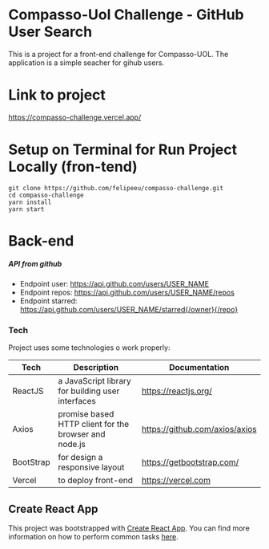 # Compasso-Uol Challenge - GitHub User Search
This is a project for a front-end challenge for Compasso-UOL. The application is a simple seacher for gihub users.

# Link to project
https://compasso-challenge.vercel.app/

# Setup on Terminal for Run Project Locally (fron-tend)
```terminal
git clone https://github.com/felipeeu/compasso-challenge.git
cd compasso-challenge
yarn install
yarn start
```
#  Back-end  
##### API from github
- Endpoint user: https://api.github.com/users/USER_NAME
- Endpoint repos: https://api.github.com/users/USER_NAME/repos
- Endpoint starred: https://api.github.com/users/USER_NAME/starred{/owner}{/repo}



### Tech

Project uses some technologies o work properly:

| Tech | Description |Documentation|
| ------ | ------ |------|
| ReactJS | a JavaScript library for building user interfaces|https://reactjs.org/|
| Axios | promise based HTTP client for the browser and node.js|https://github.com/axios/axios|
| BootStrap | for design a responsive layout|https://getbootstrap.com/|
|Vercel | to deploy front-end|https://vercel.com|


## Create React App

This project was bootstrapped with [Create React App](https://github.com/facebookincubator/create-react-app). You can find more information on how to perform common tasks [here](https://github.com/facebookincubator/create-react-app/blob/master/packages/react-scripts/template/README.md).
